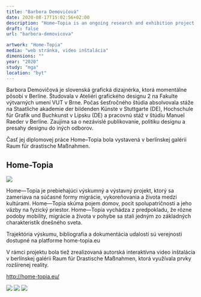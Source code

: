```yaml
---
title: "Barbora Demovičová"
date: 2020-08-17T15:02:56+02:00
description: "Home—Topia is an ongoing research and exhibition project concentrating on current forms of migration, uprooting and life between cultures. Home—Topia examines the notion of home, the feeling of belonging and the bonds with a physical space."
draft: false
url: "barbora-demovicova"

artwork: "Home-Topia"
media: "web stránka, video inštalácia"
dimensions: ""
year: "2020"
study: "mga"
location: "byt"
---
```


Barbora Demovičová je slovenská grafická dizajnérka, ktorá momentálne pôsobí v Berlíne. Študovala v Ateliéri grafického designu 2 na Fakulte výtvarných umení VUT v Brne. Počas šesťročného štúdia absolvovala stáže na Staatliche akademie der bildenden Künste v Stuttgarte (DE), Hochschule für Grafik und Buchkunst v Lipsku (DE) a pracovnú stáž v štúdiu Manuel Raeder v Berlíne. Zaujíma sa o nezávislé publikovanie, politiku designu a presahy designu do iných odborov.

Časť jej diplomovej práce Home–Topia bola vystavená v berlínskej galérii Raum für drastische Maßnahmen.


## Home-Topia

![](/students/demovicova/1.jpg)

Home—Topia je prebiehajúci výskumný a výstavný projekt, ktorý sa zameriava na súčasné formy migrácie, vykoreňovania a života medzi kultúrami. Home—Topia skúma pojem domov, pocit spolupatričnosti a jeho väzby na fyzický priestor. Home—Topia vychádza z predpokladu, že rôzne podoby mobility, migrácie a života v pohybe sa stali jedným zo základných charakteristík dnešného sveta. 

Trajektória výskumu, bibliografia a dokumentácia udalostí sú verejnosti dostupné na platforme home-topia.eu

V rámci projektu bola tiež zrealizovaná autorská interaktívna video inštalácia v berlínskej galérii Raum für Drastische Maßnahmen, ktorá využívala prvky rozšírenej reality.

http://home-topia.eu/

![](/students/demovicova/2.jpg)
![](/students/demovicova/3.jpg)
![](/students/demovicova/4.jpg)
